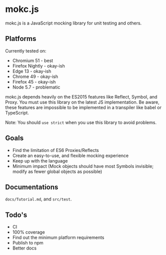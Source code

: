 # mokc.js

mokc.js is a JavaScript mocking library for unit testing and others.

## Platforms

Currently tested on:

  * Chromium 51 - best
  * Firefox Nightly - okay-ish
  * Edge 13    - okay-ish
  * Chrome 49  - okay-ish
  * Firefox 45 - okay-ish
  * Node 5.7   - problematic

mokc.js depends heavily on the ES2015 features like Reflect, Symbol, and Proxy. You must use this library on the latest
JS implementation. Be aware, these features are impossible to be implemented in a transpiler like babel or TypeScript.

Note: You should `use strict` when you use this library to avoid problems.

## Goals

  * Find the limitation of ES6 Proxies/Reflects
  * Create an easy-to-use, and flexible mocking experience
  * Keep up with the language
  * Minimum impact (Mock objects should have most Symbols invisible; modify as fewer global objects as possible)

## Documentations

  `docs/Tutorial.md`, and `src/test`.

## Todo's

  * CI
  * 100% coverage
  * Find out the minimum platform requirements
  * Publish to npm
  * Better docs
